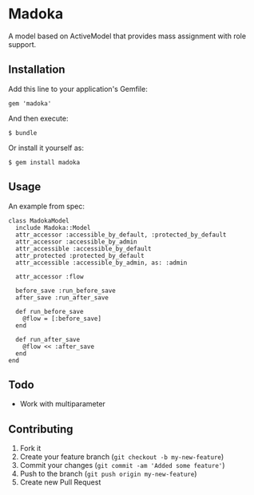 # Madoka

A model based on ActiveModel that provides mass assignment with role support.

## Installation

Add this line to your application's Gemfile:

    gem 'madoka'

And then execute:

    $ bundle

Or install it yourself as:

    $ gem install madoka

## Usage

An example from spec:

    class MadokaModel
      include Madoka::Model
      attr_accessor :accessible_by_default, :protected_by_default
      attr_accessor :accessible_by_admin
      attr_accessible :accessible_by_default
      attr_protected :protected_by_default
      attr_accessible :accessible_by_admin, as: :admin

      attr_accessor :flow

      before_save :run_before_save
      after_save :run_after_save

      def run_before_save
        @flow = [:before_save]
      end

      def run_after_save
        @flow << :after_save
      end
    end

## Todo

* Work with multiparameter

## Contributing

1. Fork it
2. Create your feature branch (`git checkout -b my-new-feature`)
3. Commit your changes (`git commit -am 'Added some feature'`)
4. Push to the branch (`git push origin my-new-feature`)
5. Create new Pull Request
